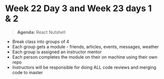 # Week 22 Day 3 and Week 23 days 1 & 2

> **Agenda:** React Nutshell
* Break class into groups of 4
* Each group gets a module - friends, articles, events, messages, weather
* Each group is assigned an instructor mentor
* Each person completes the module on their on machine using their own repo
* Instructors will be responsible for doing ALL code reviews and merging code to master
